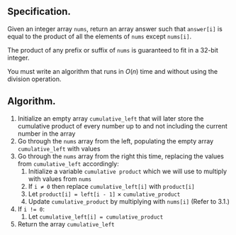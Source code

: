 ## $\text{Specification}$.
Given an integer array `nums`, return an array answer such that `answer[i]` is equal to the product of all the elements of `nums` except `nums[i]`.

The product of any prefix or suffix of `nums` is guaranteed to fit in a 32-bit integer.

You must write an algorithm that runs in $O(n)$ time and without using the division operation.

## $\text{Algorithm}$.
1. Initialize an empty array `cumulative_left` that will later store the cumulative product of every number up to and not including the current number in the array
2. Go through the `nums` array from the left, populating the empty array `cumulative_left` with values
3. Go through the `nums` array from the right this time, replacing the values from `cumulative_left` accordingly:
   1. Initialize a variable `cumulative product` which we will use to multiply with values from `nums`
   2. If `i ≠ 0` then replace `cumulative_left[i]` with `product[i]`
   3. Let `product[i] = left[i - 1]` $\times$ `cumulative_product`
   4. Update `cumulative_product` by multiplying with `nums[i]` (Refer to 3.1.)
4. If `i != 0`:
   1. Let `cumulative_left[i] = cumulative_product`
5. Return the array `cumulative_left`
